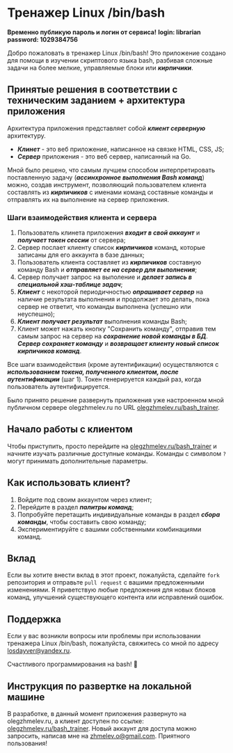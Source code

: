 # Тренажер Linux /bin/bash

**Временно публикую пароль и логин от сервиса!**
**login: librarian**
**password: 1029384756**

Добро пожаловать в тренажер Linux /bin/bash! Это приложение создано для помощи в изучении скриптового языка bash, разбивая сложные задачи на более мелкие, управляемые блоки или ***кирпичики***.

## Принятые решения в соответствии с техническим заданием + архитектура приложения

Архитектура приложения представляет собой ***клиент серверную*** архитектуру. 
- ***Клинет*** - это веб приложение, написанное на связке HTML, CSS, JS;
- ***Сервер*** приложения - это веб сервер, написанный на Go.

Мной было решено, что самым лучшем способом интерпретировать поставленную задачу (***ассинхронное выполнения Bash команд***) можно, создав инструмент, позволяющий пользователем клиента составлять из ***кирпичиков*** с именами команд составные команды и отправлять их на выполнение на сервер приложения. 

### Шаги взаимодействия клиента и сервера
1. Пользователь клинета приложения ***входит в свой аккаунт*** и ***получает токен сессии*** от сервера;
2. Сервер послает клиенту список ***кирпичиков*** команд, которые записаны для его аккаунта в базе данных;
3. Пользователь клиента составляет из ***кирпичиков*** составную команду Bash и ***отправляет ее на сервер для выполнения***;
4. Сервер получает запрос на выполение и ***делает запись в специальной хэш-таблице задач***;
5. ***Клиент*** с некоторой периодичностью ***опрашивает сервер*** на наличие результата выполнения и продолжает это делать, пока сервер не ответит, что команды выполнена (успешно или неуспешно);
6. ***Клиент получает результат*** выполнения команды Bash;
7. Клиент может нажать кнопку "Сохранить команду", отправив тем самым запрос на сервер на ***сохранение новой команды в БД***. ***Сервер сохраняет команду*** и ***возвращает клиенту новый список кирпичиков команд***.

Все шаги взаимодействия (кроме аутентификации) осуществляются с ***использованием токена, полученного клиентом, после аутентификации*** (шаг 1). Токен генерируется каждый раз, когда пользователь аутентифицируется.

Было принято решение развернуть приложения уже настроенном мной публичном сервере olegzhmelev.ru по URL [olegzhmelev.ru/bash_trainer](https://olegzhmelev.ru/bash_trainer).

## Начало работы с клиентом

Чтобы приступить, просто перейдите на [olegzhmelev.ru/bash_trainer](https://olegzhmelev.ru/bash_trainer) и начните изучать различные доступные команды. Команды с символом `?` могут принимать дополнительные параметры.

## Как использовать клиент?

1. Войдите под своим аккаунтом через клиент;
2. Перейдите в раздел ***палитры команд***;
3. Попробуйте перетащить индивидуальные команды в раздел ***сбора команды***, чтобы составить свою команду;
4. Экспериментируйте с вашими собственными комбинациями команд.

## Вклад

Если вы хотите внести вклад в этот проект, пожалуйста, сделайте `fork` репозитория и отправьте `pull request` с вашими предложенными изменениями. Я приветствую любые предложения для новых блоков команд, улучшений существующего контента или исправлений ошибок.

## Поддержка

Если у вас возникли вопросы или проблемы при использовании тренажера Linux /bin/bash, пожалуйста, свяжитесь со мной по адресу [losdayver@yandex.ru](mailto:zhmelev.o@gmail.com).

Счастливого программирования на bash! 🚀

## Инструкция по развертке на локальной машине 

В разработке, в данный момент приложения развернуто на olegzhmelev.ru, а клиент доступен по ссылке: [olegzhmelev.ru/bash_trainer](https://olegzhmelev.ru/bash_trainer). Новый аккаунт для доступа можно запросить, написав мне на [zhmelev.o@gmail.com](mailto:zhmelev.o@gmail.com). Приятного пользования!

 
